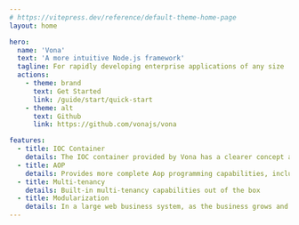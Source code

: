 ```yaml
---
# https://vitepress.dev/reference/default-theme-home-page
layout: home

hero:
  name: 'Vona'
  text: 'A more intuitive Node.js framework'
  tagline: For rapidly developing enterprise applications of any size
  actions:
    - theme: brand
      text: Get Started
      link: /guide/start/quick-start
    - theme: alt
      text: Github
      link: https://github.com/vonajs/vona

features:
  - title: IOC Container
    details: The IOC container provided by Vona has a clearer concept and more powerful functions, which is a powerful tool for the development of large-scale business systems
  - title: AOP
    details: Provides more complete Aop programming capabilities, including pre-controller-action aspect, subject aspect, and object aspect
  - title: Multi-tenancy
    details: Built-in multi-tenancy capabilities out of the box
  - title: Modularization
    details: In a large web business system, as the business grows and changes, it is also necessary to divide the system into relatively independent modules in order to avoid code bloating
---
```


